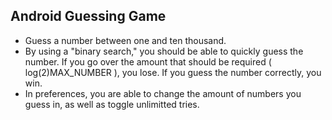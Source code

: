 ## Android Guessing Game
- Guess a number between one and ten thousand.
- By using a "binary search," you should be able to quickly guess the number. If you go over the amount that should be required ( log(2)MAX_NUMBER ), you lose. If you guess the number correctly, you win.
- In preferences, you are able to change the amount of numbers you guess in, as well as toggle unlimitted tries.
